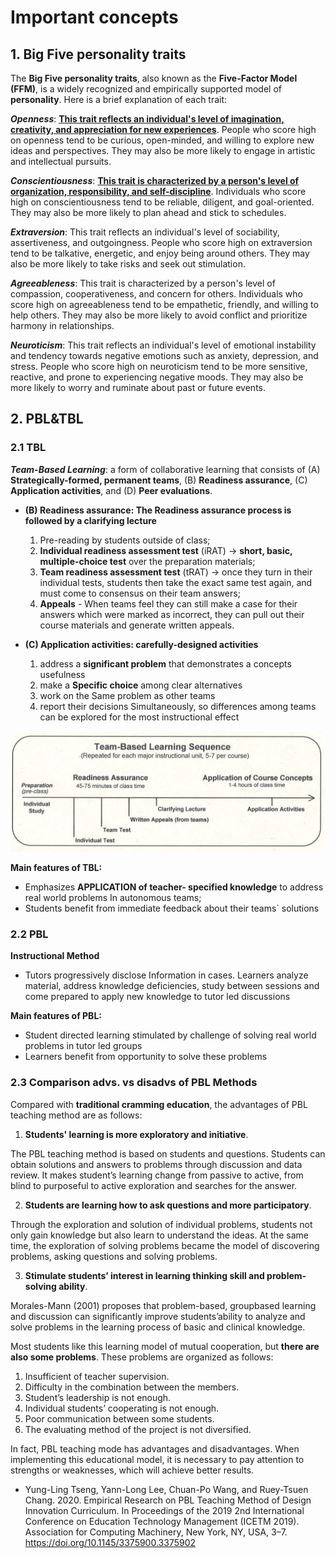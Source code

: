 # Important concepts


## 1. Big Five personality traits

The **Big Five personality traits**, also known as the **Five-Factor Model (FFM)**, is a widely recognized and empirically supported model of **personality**. Here is a brief explanation of each trait:

***Openness***: <u>**This trait reflects an individual's level of imagination, creativity, and appreciation for new experiences**</u>. People who score high on openness tend to be curious, open-minded, and willing to explore new ideas and perspectives. They may also be more likely to engage in artistic and intellectual pursuits.

***Conscientiousness***: <u>**This trait is characterized by a person's level of organization, responsibility, and self-discipline**</u>. Individuals who score high on conscientiousness tend to be reliable, diligent, and goal-oriented. They may also be more likely to plan ahead and stick to schedules.

***Extraversion***: This trait reflects an individual's level of sociability, assertiveness, and outgoingness. People who score high on extraversion tend to be talkative, energetic, and enjoy being around others. They may also be more likely to take risks and seek out stimulation.

***Agreeableness***: This trait is characterized by a person's level of compassion, cooperativeness, and concern for others. Individuals who score high on agreeableness tend to be empathetic, friendly, and willing to help others. They may also be more likely to avoid conflict and prioritize harmony in relationships.

***Neuroticism***: This trait reflects an individual's level of emotional instability and tendency towards negative emotions such as anxiety, depression, and stress. People who score high on neuroticism tend to be more sensitive, reactive, and prone to experiencing negative moods. They may also be more likely to worry and ruminate about past or future events.



## 2. PBL&TBL

### 2.1 TBL

***Team-Based Learning***: a form of collaborative learning that consists of (A) **Strategically-formed, permanent teams**, (B) **Readiness assurance**, (C) **Application activities**, and (D) **Peer evaluations**.



* **(B) Readiness assurance: The Readiness assurance process is followed by a clarifying lecture**
    1. Pre-reading by students outside of class;
    2. **Individual readiness assessment test** (iRAT) $\rightarrow$ **short, basic, multiple-choice test** over the preparation materials;
    3. **Team readiness assessment test** (tRAT) $\rightarrow$ once they turn in their individual tests, students then take the exact same test again, and must come to consensus on their team answers;
    4. **Appeals** - When teams feel they can still make a case for their answers which were marked as incorrect, they can pull out their course materials and generate written appeals.


* **(C) Application activities: carefully-designed activities**
    1. address a **significant problem** that demonstrates a concepts usefulness
    2. make a **Specific choice** among clear alternatives
    3. work on the Same problem as other teams
    4. report their decisions Simultaneously, so differences among teams can be explored for the most instructional effect


![The Structure of TBL](../Pictures%20and%20Graphs/TBL_Structure.png)



**Main features of TBL:**

* Emphasizes **APPLICATION of teacher- specified knowledge** to address real world problems In autonomous teams;
* Students benefit from immediate feedback about their teams` solutions




### 2.2 PBL

**Instructional Method**
* Tutors progressively disclose Information in cases. Learners analyze material, address knowledge deficiencies, study between sessions and come prepared to apply new knowledge to tutor led discussions




**Main features of PBL:**
* Student directed learning stimulated by challenge of solving real world problems in tutor led groups
* Learners benefit from opportunity to solve these problems



### 2.3 Comparison advs. vs disadvs of PBL Methods


Compared with **traditional cramming education**, the advantages of
PBL teaching method are as follows:


1. **Students' learning is more exploratory and initiative**.

The PBL teaching method is based on students and questions. Students can obtain solutions and answers to problems through discussion and data review. It makes student’s learning change from passive to active, from blind to purposeful to active
exploration and searches for the answer.

2. **Students are learning how to ask questions and more participatory**.

Through the exploration and solution of individual problems, students not only gain knowledge but also learn to understand the ideas. At the same time, the exploration of solving problems became the model of discovering problems, asking questions and
solving problems.

3. **Stimulate students’ interest in learning thinking skill and problem-solving ability**.

Morales-Mann (2001) proposes that problem-based, groupbased learning and discussion can significantly improve students’ability to analyze and solve problems in the learning process of basic and clinical knowledge.



Most students like this learning model of mutual cooperation, but **there are also some problems**. These problems are organized as follows:
1. Insufficient of teacher supervision.
2. Difficulty in the combination between the members.
3. Student’s leadership is not enough.
4. Individual students’ cooperating is not enough.
5. Poor communication between some students.
6. The evaluating method of the project is not diversified.


In fact, PBL teaching mode has advantages and disadvantages. When implementing this educational model, it is necessary to pay attention to strengths or weaknesses, which will achieve better results.

   * Yung-Ling Tseng, Yann-Long Lee, Chuan-Po Wang, and Ruey-Tsuen Chang. 2020. Empirical Research on PBL Teaching Method of Design Innovation Curriculum. In Proceedings of the 2019 2nd International Conference on Education Technology Management (ICETM 2019). Association for Computing Machinery, New York, NY, USA, 3–7. https://doi.org/10.1145/3375900.3375902

